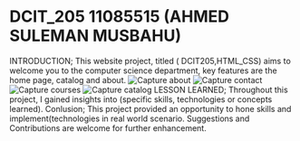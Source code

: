 # DCIT_205 11085515 (AHMED SULEMAN MUSBAHU)
INTRODUCTION; This website project, titled ( DCIT205,HTML_CSS) aims to welcome you to the computer science department, key features are the home page, catalog and about.
![Capture about](https://github.com/Daquiver1/DCIT_205_IA/assets/151794307/f0ba2cd3-e8c6-40d9-9958-927edfd786af)
![Capture contact](https://github.com/Daquiver1/DCIT_205_IA/assets/151794307/186e6125-d22e-4648-9308-01ae554f8dcd)
![Capture courses](https://github.com/Daquiver1/DCIT_205_IA/assets/151794307/bb954ec2-b67a-439a-ae27-8bfb0b95bbe3)
![Capture catalog](https://github.com/Daquiver1/DCIT_205_IA/assets/151794307/030ce599-516d-46e8-9d1f-54b9d7fb23f9)
LESSON LEARNED; Throughout this project, I gained insights into (specific skills, technologies or concepts learned).
Conlusion; This project provided an opportunity to hone skills and implement(technologies in real world scenario. Suggestions and Contributions are welcome for further enhancement.
